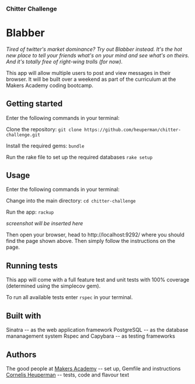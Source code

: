 ### Chitter Challenge

# Blabber

*Tired of twitter's market dominance? Try out Blabber instead. It's the hot new place to tell your friends what's on your mind and see what's on theirs. And it's totally free of right-wing trolls (for now).*

This app will allow multiple users to post and view messages in their browser. It will be built over a weekend as part of the curriculum at the Makers Academy coding bootcamp.

## Getting started
Enter the following commands in your terminal:

Clone the repository:
`git clone https://github.com/heuperman/chitter-challenge.git`

Install the required gems:
`bundle`

Run the rake file to set up the required databases
`rake setup`


## Usage
Enter the following commands in your terminal:

Change into the main directory:
`cd chitter-challenge`

Run the app:
`rackup`

*screenshot will be inserted here*


Then open your browser, head to http://localhost:9292/ where you should find the page shown above. Then simply follow the instructions on the page.

## Running tests
This app will come with a full feature test and unit tests with 100% coverage (determined using the simplecov gem).

To run all available tests enter `rspec` in your terminal.

## Built with
Sinatra -- as the web application framework
PostgreSQL -- as the database mananagement system
Rspec and Capybara -- as testing frameworks

## Authors
The good people at [Makers Academy](https://makers.tech/) -- set up, Gemfile and instructions
[Cornelis Heuperman](https://github.com/heuperman) -- tests, code and flavour text
